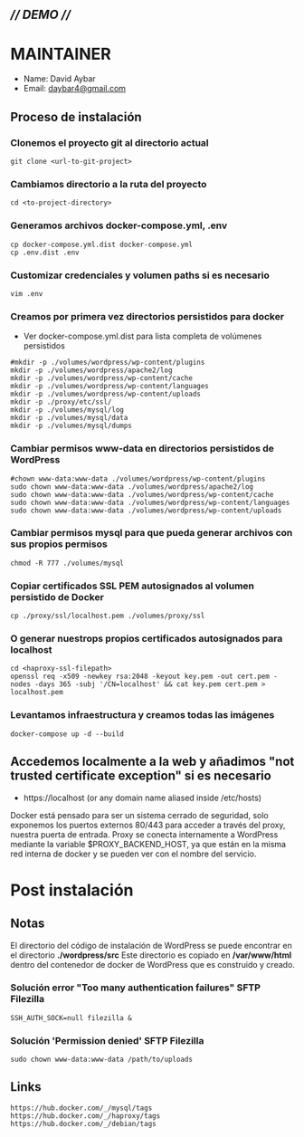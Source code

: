 ## _// DEMO //_ ##

# MAINTAINER
- Name: David Aybar
- Email: daybar4@gmail.com

## Proceso de instalación

### Clonemos el proyecto git al directorio actual
```
git clone <url-to-git-project>
```

### Cambiamos directorio a la ruta del proyecto
```
cd <to-project-directory>
```

### Generamos archivos docker-compose.yml, .env
```
cp docker-compose.yml.dist docker-compose.yml
cp .env.dist .env
```

### Customizar credenciales y volumen paths si es necesario
```
vim .env
```

### Creamos por primera vez directorios persistidos para docker
- Ver docker-compose.yml.dist para lista completa de volúmenes persistidos
```
#mkdir -p ./volumes/wordpress/wp-content/plugins
mkdir -p ./volumes/wordpress/apache2/log
mkdir -p ./volumes/wordpress/wp-content/cache
mkdir -p ./volumes/wordpress/wp-content/languages
mkdir -p ./volumes/wordpress/wp-content/uploads
mkdir -p ./proxy/etc/ssl/
mkdir -p ./volumes/mysql/log
mkdir -p ./volumes/mysql/data
mkdir -p ./volumes/mysql/dumps
```

### Cambiar permisos www-data en directorios persistidos de WordPress
```
#chown www-data:www-data ./volumes/wordpress/wp-content/plugins
sudo chown www-data:www-data ./volumes/wordpress/apache2/log
sudo chown www-data:www-data ./volumes/wordpress/wp-content/cache
sudo chown www-data:www-data ./volumes/wordpress/wp-content/languages
sudo chown www-data:www-data ./volumes/wordpress/wp-content/uploads
```

### Cambiar permisos mysql para que pueda generar archivos con sus propios permisos
```
chmod -R 777 ./volumes/mysql
```
### Copiar certificados SSL PEM autosignados al volumen persistido de Docker
```
cp ./proxy/ssl/localhost.pem ./volumes/proxy/ssl
```

### O generar nuestrops propios certificados autosignados para localhost
```
cd <haproxy-ssl-filepath>
openssl req -x509 -newkey rsa:2048 -keyout key.pem -out cert.pem -nodes -days 365 -subj '/CN=localhost' && cat key.pem cert.pem > localhost.pem
```

### Levantamos infraestructura y creamos todas las imágenes
```
docker-compose up -d --build
```

## Accedemos localmente a la web y añadimos "not trusted certificate exception" si es necesario
- https://localhost (or any domain name aliased inside /etc/hosts)

Docker está pensado para ser un sistema cerrado de seguridad, solo exponemos los puertos externos 80/443 para acceder a través del proxy, nuestra puerta de entrada.
Proxy se conecta internamente a WordPress mediante la variable $PROXY_BACKEND_HOST, ya que están en la misma red interna de docker y se pueden ver con el nombre del servicio.


# Post instalación

## Notas
El directorio del código de instalación de WordPress se puede encontrar en el directorio **./wordpress/src**
Este directorio es copiado en **/var/www/html** dentro del contenedor de docker de WordPress que es construido y creado.

### Solución error "Too many authentication failures" SFTP Filezilla
```
SSH_AUTH_SOCK=null filezilla &
```

### Solución 'Permission denied' SFTP Filezilla
```
sudo chown www-data:www-data /path/to/uploads
```

## Links
`https://hub.docker.com/_/mysql/tags`
`https://hub.docker.com/_/haproxy/tags`
`https://hub.docker.com/_/debian/tags`
